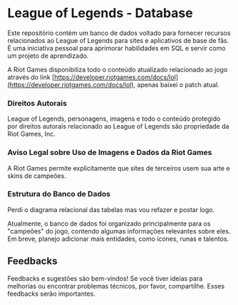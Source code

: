# League of Legends - Database
Este repositório contém um banco de dados voltado para fornecer recursos relacionados ao League of Legends para sites e aplicativos de base de fãs. É uma iniciativa pessoal para aprimorar habilidades em SQL e servir como um projeto de aprendizado.

A Riot Games disponibiliza todo o conteúdo atualizado relacionado ao jogo através do link [https://developer.riotgames.com/docs/lol](https://developer.riotgames.com/docs/lol), apenas baixei o patch atual.


### Direitos Autorais
League of Legends, personagens, imagens e todo o conteúdo protegido por direitos autorais relacionado ao League of Legends são propriedade da Riot Games, Inc.


### Aviso Legal sobre Uso de Imagens e Dados da Riot Games
A Riot Games permite explicitamente que sites de terceiros usem sua arte e skins de campeões.


### Estrutura do Banco de Dados
Perdi o diagrama relacional das tabelas mas vou refazer e postar logo.


Atualmente, o banco de dados foi organizado principalmente para os "campeões" do jogo, contendo algumas informações relevantes sobre eles. Em breve, planejo adicionar mais entidades, como ícones, runas e talentos.


## Feedbacks
Feedbacks e sugestões são bem-vindos! Se você tiver ideias para melhorias ou encontrar problemas técnicos, por favor, compartilhe. Esses feedbacks serão importantes.